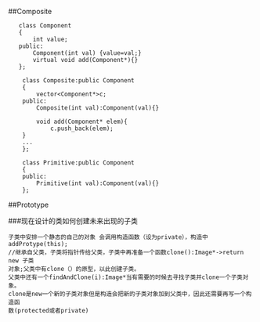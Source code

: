  ##Composite
 ```
    class Component
    {
        int value;
    public:
        Component(int val) {value=val;}
        virtual void add(Component*){}
    };
```

```
    class Composite:public Component
    {
        vector<Component*>c;
    public:
        Composite(int val):Component(val){}

        void add(Component* elem){
            c.push_back(elem);
    }
    ...
    };
```

```
    class Primitive:public Component
    {
    public:
        Primitive(int val):Component(val){}
    };
```

##Prototype

###现在设计的类如何创建未来出现的子类

    子类中安排一个静态的自己的对象 会调用构造函数（设为private），构造中addProtype(this);
    //继承自父类，子类将指针传给父类，子类中再准备一个函数clone():Image*->return new 子类
    对象;父类中有clone（）的原型，以此创建子类。
    父类中还有一个findAndClone(i):Image*当有需要的时候去寻找子类并clone一个子类对象。
    clone是new一个新的子类对象但是构造会把新的子类对象加到父类中，因此还需要再写一个构造函
    数(protected或者private)